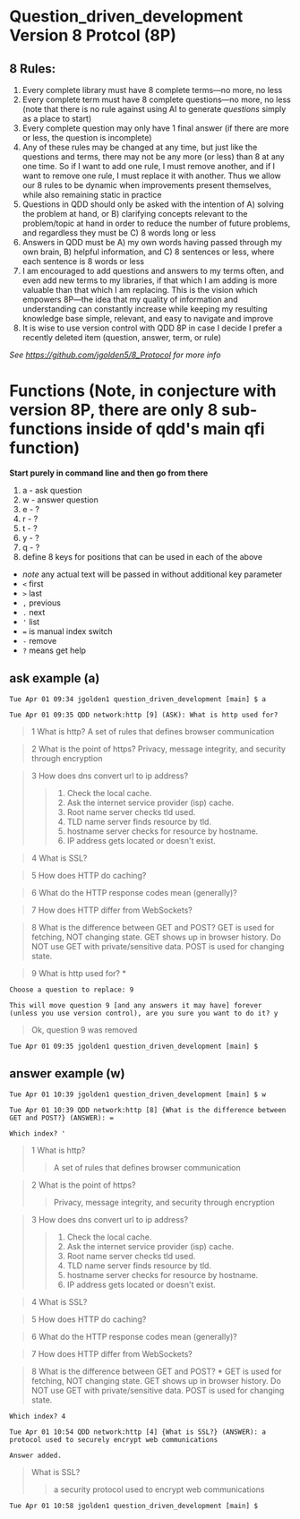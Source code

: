 # Question_driven_development Version 8 Protcol (8P)

## 8 Rules:
1. Every complete library must have 8 complete terms—no more, no less
2. Every complete term must have 8 complete questions—no more, no less (note that there is no rule against using AI to generate _questions_ simply as a place to start)
3. Every complete question may only have 1 final answer (if there are more or less, the question is incomplete)
4. Any of these rules may be changed at any time, but just like the questions and terms, there may not be any more (or less) than 8 at any one time. So if I want to add one rule, I must remove another, and if I want to remove one rule, I must replace it with another. Thus we allow our 8 rules to be dynamic when improvements present themselves, while also remaining static in practice
5. Questions in QDD should only be asked with the intention of A) solving the problem at hand, or B) clarifying concepts relevant to the problem/topic at hand in order to reduce the number of future problems, and regardless they must be C) 8 words long or less
6. Answers in QDD must be A) my own words having passed through my own brain, B) helpful information, and C) 8 sentences or less, where each sentence is 8 words or less
7. I am encouraged to add questions and answers to my terms often, and even add new terms to my libraries, if that which I am adding is more valuable than that which I am replacing. This is the vision which empowers 8P—the idea that my quality of information and understanding can constantly increase while keeping my resulting knowledge base simple, relevant, and easy to navigate and improve
8. It is wise to use version control with QDD 8P in case I decide I prefer a recently deleted item (question, answer, term, or rule)

_See https://github.com/jgolden5/8_Protocol for more info_


# Functions (Note, in conjecture with version 8P, there are only 8 sub-functions inside of qdd's main qfi function)
__Start purely in command line and then go from there__
1. a - ask question
2. w - answer question
3. e - ?
4. r - ?
5. t - ?
6. y - ?
7. q - ?
8. define 8 keys for positions that can be used in each of the above
  - *note* any actual text will be passed in without additional key parameter
  - `<` first
  - `>` last
  - `,` previous
  - `.` next
  - `'` list
  - `=` is manual index switch
  - `-` remove
  - `?` means get help

## ask example (a)
`Tue Apr 01 09:34 jgolden1 question_driven_development [main] $ a`

`Tue Apr 01 09:35 QDD network:http [9] (ASK): What is http used for?`

>1 What is http? 
  A set of rules that defines browser communication

>2 What is the point of https? 
  Privacy, message integrity, and security through encryption

>3 How does dns convert url to ip address? 
  >>1) Check the local cache. 
  >>2) Ask the internet service provider (isp) cache. 
  >>3) Root name server checks tld used. 
  >>4) TLD name server finds resource by tld. 
  >>5) hostname server checks for resource by hostname. 
  >>6) IP address gets located or doesn't exist.

>4 What is SSL?

>5 How does HTTP do caching?

>6 What do the HTTP response codes mean (generally)?

>7 How does HTTP differ from WebSockets?

>8 What is the difference between GET and POST?
  GET is used for fetching, NOT changing state.
  GET shows up in browser history.
  Do NOT use GET with private/sensitive data.
  POST is used for changing state.

>9 What is http used for? *

`Choose a question to replace: 9`

`This will move question 9 [and any answers it may have] forever (unless you use version control), are you sure you want to do it? y`

>Ok, question 9 was removed

`Tue Apr 01 09:35 jgolden1 question_driven_development [main] $`

## answer example (w)
`Tue Apr 01 10:39 jgolden1 question_driven_development [main] $ w`

`Tue Apr 01 10:39 QDD network:http [8] {What is the difference between GET and POST?} (ANSWER): =`

`Which index? '`

>1 What is http? 
  >>A set of rules that defines browser communication

>2 What is the point of https? 
  >>Privacy, message integrity, and security through encryption

>3 How does dns convert url to ip address? 
  >>1) Check the local cache. 
  >>2) Ask the internet service provider (isp) cache. 
  >>3) Root name server checks tld used. 
  >>4) TLD name server finds resource by tld. 
  >>5) hostname server checks for resource by hostname. 
  >>6) IP address gets located or doesn't exist.

>4 What is SSL?

>5 How does HTTP do caching?

>6 What do the HTTP response codes mean (generally)?

>7 How does HTTP differ from WebSockets?

>8 What is the difference between GET and POST? *
  GET is used for fetching, NOT changing state.
  GET shows up in browser history.
  Do NOT use GET with private/sensitive data.
  POST is used for changing state.

`Which index? 4`

`Tue Apr 01 10:54 QDD network:http [4] {What is SSL?} (ANSWER): a protocol used to securely encrypt web communications`

`Answer added.`

>What is SSL?
  >>a security protocol used to encrypt web communications

`Tue Apr 01 10:58 jgolden1 question_driven_development [main] $`
